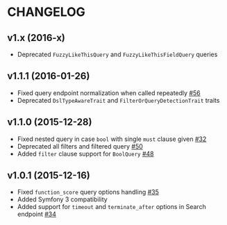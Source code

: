 CHANGELOG
=========

v1.x (2016-x)
---

- Deprecated `FuzzyLikeThisQuery` and `FuzzyLikeThisFieldQuery` queries

v1.1.1 (2016-01-26)
---

- Fixed query endpoint normalization when called repeatedly [#56](https://github.com/ongr-io/ElasticsearchDSL/pull/56)
- Deprecated `DslTypeAwareTrait` and `FilterOrQueryDetectionTrait` traits

v1.1.0 (2015-12-28)
---

- Fixed nested query in case `bool` with single `must` clause given [#32](https://github.com/ongr-io/ElasticsearchDSL/issues/32)
- Deprecated all filters and filtered query [#50](https://github.com/ongr-io/ElasticsearchDSL/issues/50)
- Added `filter` clause support for `BoolQuery` [#48](https://github.com/ongr-io/ElasticsearchDSL/issues/48)

v1.0.1 (2015-12-16)
---

- Fixed `function_score` query options handling [#35](https://github.com/ongr-io/ElasticsearchDSL/issues/35)
- Added Symfony 3 compatibility
- Added support for `timeout` and `terminate_after` options in Search endpoint [#34](https://github.com/ongr-io/ElasticsearchDSL/issues/34)
